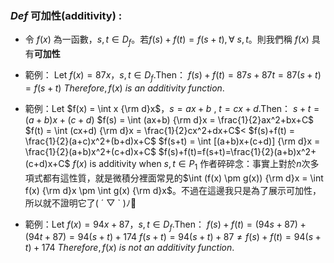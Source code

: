 ### $Def$ 可加性(additivity) :
- 令 $f(x)$ 為一函數，$s,t \in D_f$。若$f(s) + f(t) = f(s+t) , \forall ~s,t$。則我們稱 $f(x)$ 具有**可加性**

- 範例： Let $f(x)=87x$，$s,t \in D_f$.Then：
$f(s)+f(t)=87s+87t=87(s+t)=f(s+t)$
$Therefore, f(x)~is~an~additivity~function.$

- 範例：Let $f(x) = \int x {\rm d}x$，$s=ax+b~,~t=cx+d$.Then：
$s+t= (a+b)x+(c+d)$
$f(s) = \int (ax+b) {\rm d}x = \frac{1}{2}ax^2+bx+C$
$f(t) = \int (cx+d) {\rm d}x = \frac{1}{2}cx^2+dx+C$<
$f(s)+f(t) = \frac{1}{2}(a+c)x^2+(b+d)x+C$
$f(s+t) = \int [(a+b)x+(c+d)] {\rm d}x = \frac{1}{2}(a+b)x^2+(c+d)x+C$
$f(s)+f(t)=f(s+t)=\frac{1}{2}(a+b)x^2+(c+d)x+C$
$f(x)$ is additivity when $s,t \in P_1$
 作者碎碎念：事實上對於$n$次多項式都有這性質，就是微積分裡面常見的$\int (f(x) \pm g(x)) {\rm d}x = \int f(x) {\rm d}x \pm \int g(x) {\rm d}x$。不過在這邊我只是為了展示可加性，所以就不證明它了( ´ ▽ ` )ﾉ

 - 範例：Let $f(x)=94x+87$，$s,t \in D_f.$Then：
 $f(s)+f(t)=(94s+87)+(94t+87)=94(s+t)+174$
 $f(s+t)=94(s+t)+87 \neq f(s)+f(t)=94(s+t)+174$
 $Therefore, f(x)~is~not~an~additivity~function.$